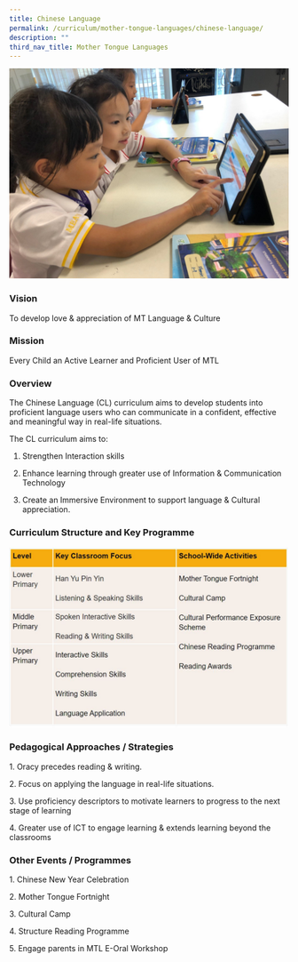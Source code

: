 ```yaml
---
title: Chinese Language
permalink: /curriculum/mother-tongue-languages/chinese-language/
description: ""
third_nav_title: Mother Tongue Languages
---
```

![](/images/CL%20Pic%201.jpeg)

### Vision

To develop love & appreciation of MT Language & Culture

### Mission

Every Child an Active Learner and Proficient User of MTL

### Overview

The Chinese Language (CL) curriculum aims to develop students into proficient language users who can communicate in a confident, effective and meaningful way in real-life situations.  
  
The CL curriculum aims to:  

1) Strengthen Interaction skills

2) Enhance learning through greater use of Information & Communication Technology 

3) Create an Immersive Environment to support language & Cultural appreciation.

### Curriculum Structure and Key Programme

![](/images/Capture1.jpg)

### Pedagogical Approaches / Strategies

1. Oracy precedes reading & writing.

2\. Focus on applying the language in real-life situations.  

3\. Use proficiency descriptors to motivate learners to progress to the next stage of learning  

4\. Greater use of ICT to engage learning & extends learning beyond the classrooms


### Other Events / Programmes
 
1\. Chinese New Year Celebration

2\. Mother Tongue Fortnight

3\. Cultural Camp

4\. Structure Reading Programme

5\. Engage parents in MTL E-Oral Workshop